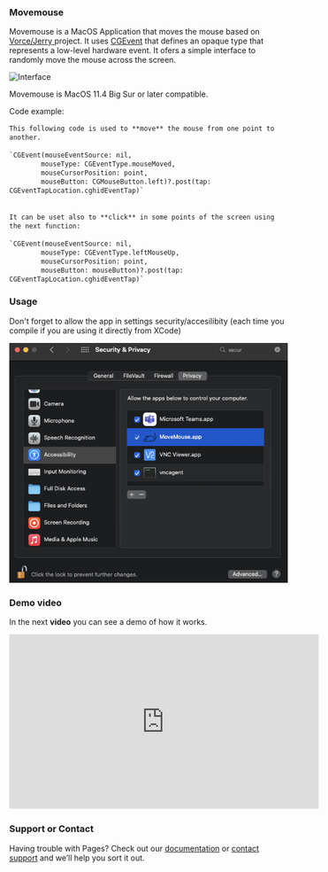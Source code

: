 ### Movemouse

Movemouse is a MacOS Application that moves the mouse based on <a href="https://gist.github.com/vorce/04e660526473beecdc3029cf7c5a761c">Vorce/Jerry </a> project. It uses <a href="https://developer.apple.com/documentation/coregraphics/cgevent">CGEvent</a> that defines an opaque type that represents a low-level hardware event.
It ofers a simple interface to randomly move the mouse across the screen.
  
  
  ![Interface](https://user-images.githubusercontent.com/971703/155319693-f76b412f-38f6-4e97-9cac-43fe50e20472.png)


Movemouse is MacOS 11.4 Big Sur or later compatible.

  
Code example:
  

  
  ```
This following code is used to **move** the mouse from one point to another.

  `CGEvent(mouseEventSource: nil, 
          mouseType: CGEventType.mouseMoved, 
          mouseCursorPosition: point, 
          mouseButton: CGMouseButton.left)?.post(tap: CGEventTapLocation.cghidEventTap)`
  

It can be uset also to **click** in some points of the screen using the next function:

  `CGEvent(mouseEventSource: nil, 
          mouseType: CGEventType.leftMouseUp, 
          mouseCursorPosition: point, 
          mouseButton: mouseButton)?.post(tap: CGEventTapLocation.cghidEventTap)`

```
 
 
  

### Usage

Don't forget to allow the app in settings security/accesilibity (each time you compile if you are using it directly from XCode)

![Allow MacOS security](security.png?raw=true "Security")



### Demo video

In the next **video** you can see a demo of how it works. 


<p align="center">
<iframe width="560" height="315" src="https://www.youtube.com/embed/kFVdB7A_LPk" title="YouTube video player" frameborder="0" allow="accelerometer; autoplay; clipboard-write; encrypted-media; gyroscope; picture-in-picture" allowfullscreen></iframe>
</p>


### Support or Contact

Having trouble with Pages? Check out our [documentation](https://docs.github.com/categories/github-pages-basics/) or [contact support](https://support.github.com/contact) and we’ll help you sort it out.


